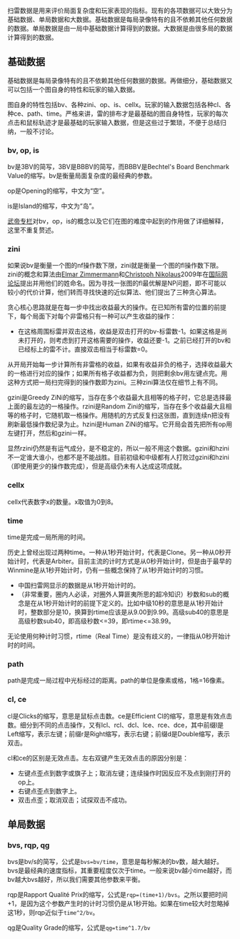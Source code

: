 扫雷数据是用来评价局面复杂度和玩家表现的指标。现有的各项数据可以大致分为基础数据、单局数据和大数据。基础数据是每局录像特有的且不依赖其他任何数据的数据。单局数据是由一局中基础数据计算得到的数据。大数据是由很多局的数据计算得到的数据。

## 基础数据
基础数据是每局录像特有的且不依赖其他任何数据的数据。再做细分，基础数据又可以包括一个图自身的特性和玩家的输入数据。

图自身的特性包括bv、各种zini、op、is、cellx。玩家的输入数据包括各种cl、各种ce、path、time。严格来讲，雷的排布才是最基础的图自身特性，玩家的每次点击和鼠标轨迹才是最基础的玩家输入数据，但是这些过于繁琐，不便于总结归纳，一般不讨论。

### bv, op, is
bv是3BV的简写，3BV是BBBV的简写，而BBBV是Bechtel's Board Benchmark Value的缩写。bv是衡量局面复杂度的最经典的参数。

op是Opening的缩写，中文为“空”。

is是Island的缩写，中文为“岛”。

[武帝专栏](https://zhuanlan.zhihu.com/p/27185883)对bv，op，is的概念以及它们在图的难度中起到的作用做了详细解释，这里不重复赘述。

### zini
如果说bv是衡量一个图的nf操作数下限，zini就是衡量一个图的fl操作数下限。
zini的概念和算法由[Elmar Zimmermann](https://minesweepergame.com/profile.php?pid=322)和[Christoph Nikolaus](https://minesweepergame.com/profile.php?pid=173)2009年在[国际网论坛](https://minesweepergame.com/forum//viewtopic.php?f=15&t=70)提出并用他们的姓命名。因为寻找一张图的fl最优解是NP问题，即不可能以较小的代价计算，他们转而寻找快速的近似算法、他们提出了三种贪心算法。

贪心核心思路就是在每一步中找出收益最大的操作。在已知所有雷的位置的前提下，每个局面下对每个非雷格只有一种可以产生收益的操作：
- 在这格周围标雷并双击这格，收益是双击打开的bv-标雷数-1。如果这格是尚未打开的，则考虑到打开这格需要的操作，收益还要-1。之前已经打开的bv和已经标上的雷不计。直接双击相当于标雷数=0。

从开局开始每一步计算所有非雷格的收益，如果有收益非负的格子，选择收益最大的一格进行对应的操作；如果所有格子收益都为负，则把剩余bv用左键点完。用这种方式把一局扫完得到的操作数即为zini。三种zini算法仅在细节上有不同。

gzini是Greedy ZiNi的缩写，当存在多个收益最大且相等的格子时，它总是选择最上面的最左边的一格操作。rzini是Random Zini的缩写，当存在多个收益最大且相等的格子时，它随机取一格操作。用随机的方式反复扫这张图，直到连续n把没有刷新最低操作数纪录为止。hzini是Human ZiNi的缩写。它开局会首先把所有op用左键打开，然后和gzini一样。

显然rzini仍然是有运气成分，是不稳定的，所以一般不用这个数据。gzini和hzini不一定谁大谁小，也都不是不能战胜。目前初级和中级都有人打败过gzini和hzini（即使用更少的操作数完成），但是高级仍未有人达成这项成就。

### cellx
cellx代表数字x的数量。x取值为0到8。

### time
time是完成一局所用的时间。

历史上曾经出现过两种time。一种从1秒开始计时，代表是Clone。另一种从0秒开始计时，代表是Arbiter。目前主流的计时方式是从0秒开始计时，但是由于最早的Winmine是从1秒开始计时，仍有一些概念保持了从1秒开始计时的习惯。
- 中国扫雷网显示的数据是从1秒开始计时的。
- （非常重要，圈内人必读，对圈外人算匪夷所思的超冷知识）秒数和sub的概念是在从1秒开始计时的前提下定义的。比如中级10秒的意思是从1秒开始计时，整数部分是10，换算到rtime应该是从9.00到9.99。高级sub40的意思是高级秒数sub40，即高级秒数<=39，即rtime<=38.99。

无论使用何种计时习惯，rtime（Real Time）是没有歧义的，一律指从0秒开始计时的时间。

### path
path是完成一局过程中光标经过的距离。path的单位是像素或格，1格=16像素。

### cl, ce
cl是Clicks的缩写，意思是鼠标点击数。ce是Efficient Cl的缩写，意思是有效点击数。细分到不同的点击操作，又有lcl、rcl、dcl、lce、rce、dce，其中前缀l是Left缩写，表示左键；前缀r是Right缩写，表示右键；前缀d是Double缩写，表示双击。

cl和ce的区别是无效点击。左右双键产生无效点击的原因分别是：
- 左键点歪点到数字或旗子上；取消左键；连续操作时因反应不及点到刚打开的op上。
- 右键点歪点到数字上。
- 双击点歪；取消双击；试探双击不成功。

## 单局数据

### bvs, rqp, qg
bvs是bv/s的简写，公式是`bvs=bv/time`，意思是每秒解决的bv数，越大越好。bvs是最经典的速度指标，其重要程度仅次于time。一般来说bv越小time越好，而bv越大bvs越好，所以我们需要其他参数来平衡。

rqp是Rapport Qualité Prix的缩写，公式是`rqp=(time+1)/bvs`。之所以要把时间+1，是因为这个参数产生时的计时习惯仍是从1秒开始。如果在time较大时忽略掉这1秒，则rqp近似于`time^2/bv`。

qg是Quality Grade的缩写，公式是`qg=time^1.7/bv`